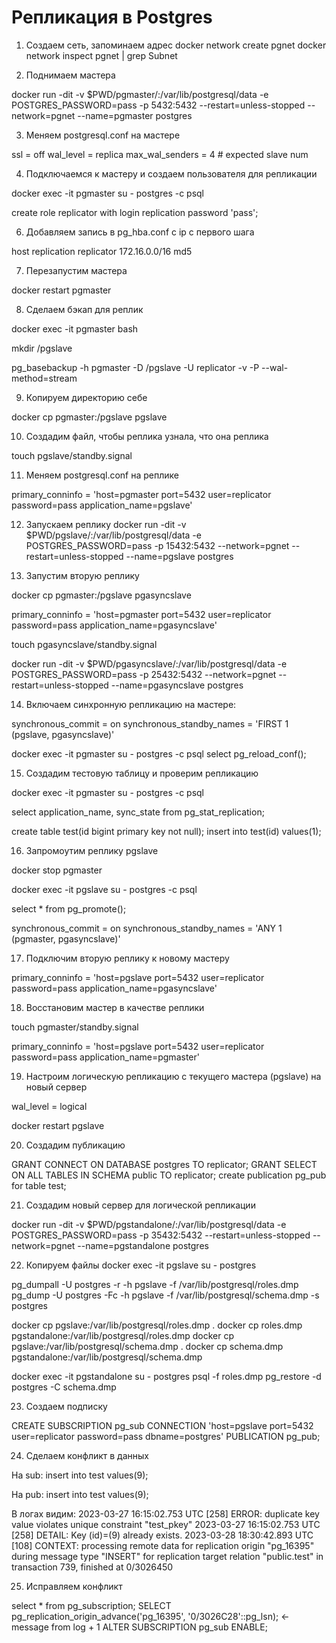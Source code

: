 # Репликация в Postgres

1. Создаем сеть, запоминаем адрес
docker network create pgnet
docker network inspect pgnet | grep Subnet

2. Поднимаем мастера

docker run -dit -v $PWD/pgmaster/:/var/lib/postgresql/data -e POSTGRES_PASSWORD=pass -p 5432:5432 --restart=unless-stopped --network=pgnet --name=pgmaster postgres

3. Меняем postgresql.conf на мастере

ssl = off
wal_level = replica
max_wal_senders = 4 # expected slave num

4. Подключаемся к мастеру и создаем пользователя для репликации

docker exec -it pgmaster su - postgres -c psql

create role replicator with login replication password 'pass';

6. Добавляем запись в pg_hba.conf с ip с первого шага

host    replication  replicator  172.16.0.0/16  md5

7. Перезапустим мастера

docker restart pgmaster

8.  Сделаем бэкап для реплик

docker exec -it pgmaster bash

mkdir /pgslave

pg_basebackup -h pgmaster -D /pgslave -U replicator -v -P --wal-method=stream

9. Копируем директорию себе

docker cp pgmaster:/pgslave pgslave

10. Создадим файл, чтобы реплика узнала, что она реплика

touch pgslave/standby.signal

11. Меняем postgresql.conf на реплике

primary_conninfo = 'host=pgmaster port=5432 user=replicator password=pass application_name=pgslave'

12. Запускаем реплику
docker run -dit -v $PWD/pgslave/:/var/lib/postgresql/data -e POSTGRES_PASSWORD=pass -p 15432:5432 --network=pgnet --restart=unless-stopped --name=pgslave postgres

13. Запустим вторую реплику

docker cp pgmaster:/pgslave pgasyncslave

primary_conninfo = 'host=pgmaster port=5432 user=replicator password=pass application_name=pgasyncslave'

touch pgasyncslave/standby.signal

docker run -dit -v $PWD/pgasyncslave/:/var/lib/postgresql/data -e POSTGRES_PASSWORD=pass -p 25432:5432 --network=pgnet --restart=unless-stopped --name=pgasyncslave postgres

14. Включаем синхронную репликацию на мастере:

synchronous_commit = on
synchronous_standby_names = 'FIRST 1 (pgslave, pgasyncslave)'

docker exec -it pgmaster su - postgres -c psql
select pg_reload_conf();

15. Создадим тестовую таблицу и проверим репликацию

docker exec -it pgmaster su - postgres -c psql

select application_name, sync_state from pg_stat_replication;

create table test(id bigint primary key not null);
insert into test(id) values(1);

16. Запромоутим реплику pgslave

docker stop pgmaster

docker exec -it pgslave su - postgres -c psql

select * from pg_promote();

synchronous_commit = on
synchronous_standby_names = 'ANY 1 (pgmaster, pgasyncslave)'

17. Подключим вторую реплику к новому мастеру

primary_conninfo = 'host=pgslave port=5432 user=replicator password=pass application_name=pgasyncslave'


18. Восстановим мастер в качестве реплики

touch pgmaster/standby.signal

primary_conninfo = 'host=pgslave port=5432 user=replicator password=pass application_name=pgmaster'


19. Настроим логическую репликацию с текущего мастера (pgslave) на новый сервер

wal_level = logical

docker restart pgslave

20. Создадим публикацию

GRANT CONNECT ON DATABASE postgres TO replicator;
GRANT SELECT ON ALL TABLES IN SCHEMA public TO replicator;
create publication pg_pub for table test;

21. Создадим новый сервер для логической репликации

docker run -dit -v $PWD/pgstandalone/:/var/lib/postgresql/data -e POSTGRES_PASSWORD=pass -p 35432:5432 --restart=unless-stopped --network=pgnet --name=pgstandalone postgres

22. Копируем файлы
docker exec -it pgslave su - postgres

pg_dumpall -U postgres -r -h pgslave -f /var/lib/postgresql/roles.dmp
pg_dump -U postgres -Fc -h pgslave -f /var/lib/postgresql/schema.dmp -s postgres


docker cp pgslave:/var/lib/postgresql/roles.dmp .
docker cp roles.dmp pgstandalone:/var/lib/postgresql/roles.dmp
docker cp pgslave:/var/lib/postgresql/schema.dmp .
docker cp schema.dmp pgstandalone:/var/lib/postgresql/schema.dmp


docker exec -it pgstandalone su - postgres
psql -f roles.dmp
pg_restore -d postgres -C schema.dmp

23. Создаем подписку

CREATE SUBSCRIPTION pg_sub CONNECTION 'host=pgslave port=5432 user=replicator password=pass dbname=postgres' PUBLICATION pg_pub;

24. Сделаем конфликт в данных

На sub:
insert into test values(9);

На pub:
insert into test values(9);

В логах видим:
2023-03-27 16:15:02.753 UTC [258] ERROR:  duplicate key value violates unique constraint "test_pkey"
2023-03-27 16:15:02.753 UTC [258] DETAIL:  Key (id)=(9) already exists.
2023-03-28 18:30:42.893 UTC [108] CONTEXT:  processing remote data for replication origin "pg_16395" during message type "INSERT" for replication target relation "public.test" in transaction 739, finished at 0/3026450

25. Исправляем конфликт

select * from pg_subscription;
SELECT pg_replication_origin_advance('pg_16395', '0/3026C28'::pg_lsn); <- message from log + 1
ALTER SUBSCRIPTION pg_sub ENABLE;
